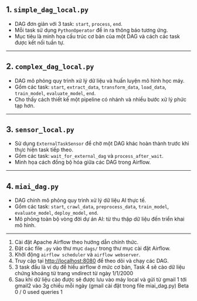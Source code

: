 


## 1. `simple_dag_local.py`
- DAG đơn giản với 3 task: `start`, `process`, `end`.
- Mỗi task sử dụng `PythonOperator` để in ra thông báo tương ứng.
- Mục tiêu là minh họa cấu trúc cơ bản của một DAG và cách các task được kết nối tuần tự.

---

## 2. `complex_dag_local.py`
- DAG mô phỏng quy trình xử lý dữ liệu và huấn luyện mô hình học máy.
- Gồm các task: `start`, `extract_data`, `transform_data`, `load_data`, `train_model`, `evaluate_model`, `end`.
- Cho thấy cách thiết kế một pipeline có nhánh và nhiều bước xử lý phức tạp hơn.

---

## 3. `sensor_local.py`
- Sử dụng `ExternalTaskSensor` để chờ một DAG khác hoàn thành trước khi thực hiện task tiếp theo.
- Gồm các task: `wait_for_external_dag` và `process_after_wait`.
- Minh họa cách đồng bộ hóa giữa các DAG trong Airflow.

---

## 4. `miai_dag.py`
- DAG chính mô phỏng quy trình xử lý dữ liệu AI thực tế.
- Gồm các task: `start`, `crawl_data`, `preprocess_data`, `train_model`, `evaluate_model`, `deploy_model`, `end`.
- Mô phỏng toàn bộ vòng đời dự án AI: từ thu thập dữ liệu đến triển khai mô hình.

---


1. Cài đặt Apache Airflow theo hướng dẫn chính thức.
2. Đặt các file `.py` vào thư mục `dags/` trong thư mục cài đặt Airflow.
3. Khởi động `airflow scheduler` và `airflow webserver`.
4. Truy cập tại [http://localhost:8080](http://localhost:8080) để theo dõi và chạy các DAG.
5. 3 task đầu là ví dụ để hiểu airflow ở mức cơ bản, Task 4 sẽ cào dữ liệu chứng khoáng từ trang vndirect từ ngày 1/1/2000
6. Sau khi dữ liệu cào được sẽ được lưu vào máy local và gửi từ gmail 1 tới gmail2 vào 3g chiều mỗi ngày (gmail cài đặt trong file miai_dag.py)
Beta
0 / 0
used queries
1
